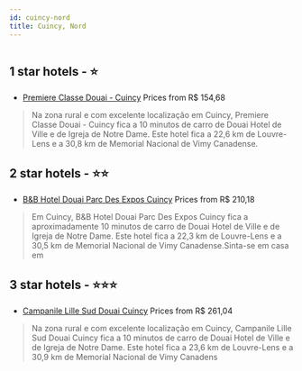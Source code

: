 ```yaml
---
id: cuincy-nord
title: Cuincy, Nord
---
```


<center><img src="https://i.travelapi.com/hotels/2000000/1630000/1626000/1625903/522d4487_z.jpg" alt="" /></center>


##  1 star hotels - ⭐️

-    [Premiere Classe Douai - Cuincy](https://us.hurb.com/hotels/cuincy/premiere-classe-douai-cuincy-HT-29II?cmp=18055) Prices from R$ 154,68
   > Na zona rural e com excelente localização em Cuincy, Premiere Classe Douai - Cuincy fica a 10 minutos de carro de Douai Hotel de Ville e de Igreja de Notre Dame.  Este hotel fica a 22,6 km de Louvre-Lens e a 30,8 km de Memorial Nacional de Vimy Canadense.

##  2 star hotels - ⭐️⭐️

-    [B&B Hotel Douai Parc Des Expos Cuincy](https://us.hurb.com/hotels/cuincy/b-b-hotel-douai-parc-des-expos-cuincy-HT-46FS?cmp=18055) Prices from R$ 210,18
   > Em Cuincy, B&B Hotel Douai Parc Des Expos Cuincy fica a aproximadamente 10 minutos de carro de Douai Hotel de Ville e de Igreja de Notre Dame.  Este hotel fica a 22,3 km de Louvre-Lens e a 30,5 km de Memorial Nacional de Vimy Canadense.Sinta-se em casa em

##  3 star hotels - ⭐️⭐️⭐️

-    [Campanile Lille Sud Douai Cuincy](https://us.hurb.com/hotels/cuincy/campanile-lille-sud-douai-cuincy-HT-WAW5?cmp=18055) Prices from R$ 261,04
   > Na zona rural e com excelente localização em Cuincy, Campanile Lille Sud Douai Cuincy fica a 10 minutos de carro de Douai Hotel de Ville e de Igreja de Notre Dame.  Este hotel fica a 23,6 km de Louvre-Lens e a 30,9 km de Memorial Nacional de Vimy Canadens

